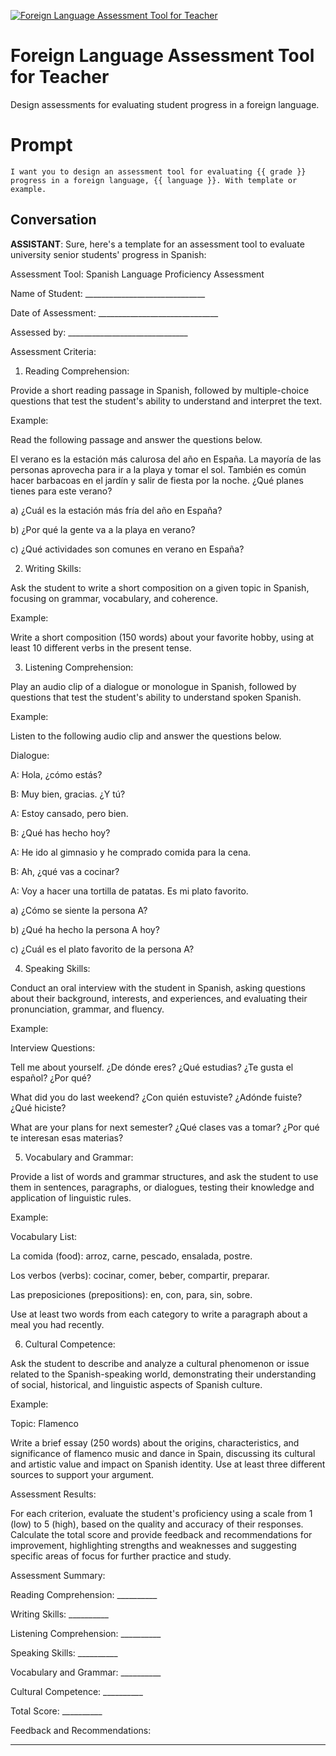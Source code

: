
[![Foreign Language Assessment Tool for Teacher](https://flow-prompt-covers.s3.us-west-1.amazonaws.com/icon/minimalist/mini_13.png)]()
# Foreign Language Assessment Tool for Teacher 
Design assessments for evaluating student progress in a foreign language.

# Prompt

```
I want you to design an assessment tool for evaluating {{ grade }} progress in a foreign language, {{ language }}. With template or example. 

```

## Conversation

**ASSISTANT**: Sure, here's a template for an assessment tool to evaluate university senior students' progress in Spanish:



Assessment Tool: Spanish Language Proficiency Assessment



Name of Student: ______________________________



Date of Assessment: ______________________________



Assessed by: ______________________________



Assessment Criteria:



1. Reading Comprehension:

Provide a short reading passage in Spanish, followed by multiple-choice questions that test the student's ability to understand and interpret the text.



Example: 

Read the following passage and answer the questions below.

El verano es la estación más calurosa del año en España. La mayoría de las personas aprovecha para ir a la playa y tomar el sol. También es común hacer barbacoas en el jardín y salir de fiesta por la noche. ¿Qué planes tienes para este verano?



a) ¿Cuál es la estación más fría del año en España?

b) ¿Por qué la gente va a la playa en verano?

c) ¿Qué actividades son comunes en verano en España?



2. Writing Skills:

Ask the student to write a short composition on a given topic in Spanish, focusing on grammar, vocabulary, and coherence.



Example:

Write a short composition (150 words) about your favorite hobby, using at least 10 different verbs in the present tense.



3. Listening Comprehension:

Play an audio clip of a dialogue or monologue in Spanish, followed by questions that test the student's ability to understand spoken Spanish.



Example: 

Listen to the following audio clip and answer the questions below.

Dialogue: 

A: Hola, ¿cómo estás?

B: Muy bien, gracias. ¿Y tú?

A: Estoy cansado, pero bien.

B: ¿Qué has hecho hoy?

A: He ido al gimnasio y he comprado comida para la cena.

B: Ah, ¿qué vas a cocinar?

A: Voy a hacer una tortilla de patatas. Es mi plato favorito.



a) ¿Cómo se siente la persona A?

b) ¿Qué ha hecho la persona A hoy?

c) ¿Cuál es el plato favorito de la persona A?



4. Speaking Skills:

Conduct an oral interview with the student in Spanish, asking questions about their background, interests, and experiences, and evaluating their pronunciation, grammar, and fluency.



Example:

Interview Questions: 

Tell me about yourself. ¿De dónde eres? ¿Qué estudias? ¿Te gusta el español? ¿Por qué?

What did you do last weekend? ¿Con quién estuviste? ¿Adónde fuiste? ¿Qué hiciste?

What are your plans for next semester? ¿Qué clases vas a tomar? ¿Por qué te interesan esas materias?



5. Vocabulary and Grammar:

Provide a list of words and grammar structures, and ask the student to use them in sentences, paragraphs, or dialogues, testing their knowledge and application of linguistic rules.



Example:

Vocabulary List: 

La comida (food): arroz, carne, pescado, ensalada, postre.

Los verbos (verbs): cocinar, comer, beber, compartir, preparar.

Las preposiciones (prepositions): en, con, para, sin, sobre.



Use at least two words from each category to write a paragraph about a meal you had recently.



6. Cultural Competence:

Ask the student to describe and analyze a cultural phenomenon or issue related to the Spanish-speaking world, demonstrating their understanding of social, historical, and linguistic aspects of Spanish culture.



Example:

Topic: Flamenco

Write a brief essay (250 words) about the origins, characteristics, and significance of flamenco music and dance in Spain, discussing its cultural and artistic value and impact on Spanish identity. Use at least three different sources to support your argument.



Assessment Results:



For each criterion, evaluate the student's proficiency using a scale from 1 (low) to 5 (high), based on the quality and accuracy of their responses. Calculate the total score and provide feedback and recommendations for improvement, highlighting strengths and weaknesses and suggesting specific areas of focus for further practice and study.



Assessment Summary:



Reading Comprehension: __________

Writing Skills: __________

Listening Comprehension: __________

Speaking Skills: __________

Vocabulary and Grammar: __________

Cultural Competence: __________



Total Score: __________



Feedback and Recommendations: 

__________________________________________________________________________________________________________________________________________________________________________________________________________________________________________________________________________________________________________________________________________________________________________________


